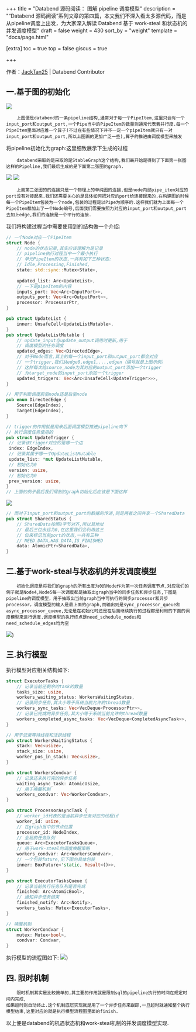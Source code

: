 +++
title = "Databend 源码阅读： 图解 pipeline 调度模型"
description = "“Databend 源码阅读”系列文章的第四篇，本文我们不深入看太多源代码，而是从pipeline调度上出发，为大家深入解读 Databend 基于 work-steal 和状态机的并发调度模型"
draft = false
weight = 430
sort_by = "weight"
template = "docs/page.html"

[extra]
toc = true
top = false
giscus = true

+++

作者：[JackTan25](https://github.com/JackTan25) | Databend Contributor

## 一.基于图的初始化
![](https://psiace.github.io/databend-internals/source-reading/pipeline_model_graph/01-pipeline-arch.png)
```text
    上图便是databend的一条pipeline结构,通常对于每一个PipeItem,这里只会有一个input_port和output_port,一个Pipe当中的PipeItem的数量则通常代表着并行度.每一个PipeItem里面对应着一个算子(不过在有些情况下并不一定一个pipeItem就只有一对input_port和output_port,所以上图画的更加广泛一些),算子的推进由调度模型来触发
```
将pipeline初始化为graph:这里细致展示下生成的过程
```text
    databend采取的是采取的是StableGraph这个结构,我们最开始是得到了下面第一张图这样的Pipeline,我们最后生成的是下面第二张图的graph.
```
![](https://psiace.github.io/databend-internals/source-reading/pipeline_model_graph/02-pipeline-graph-build-01.jpg)
![](https://psiace.github.io/databend-internals/source-reading/pipeline_model_graph/03-pipeline-graph-build-02.jpg)
```text
    上面第二张图的的连接只是一个物理上的单纯图的连接,但是node内部pipe_item对应的port没有对接起来.我们还需要关心的是具体如何把对应的port给连接起来的.在构建图的时候每一个PipeItem包装为一个node,包装的过程是以Pipe为顺序的.这样我们就为上面每一个PipeItem都加上了一个Node编号,后面我们需要按照为对应的input_port和output_port去加上edge,我们的连接是一个平行的连接.
```
我们将构建过程当中需要使用到的结构做一个介绍:
```rust
// 一个Node对应一个PipeItem
struct Node {
    // node的状态记录,其实应该理解为是记录
    // pipeline执行过程当中一个最小执行
    // 单元PipeItem的状态,一共有如下三种状态:
    // Idle,Processing,Finished,
    state: std::sync::Mutex<State>,
    
    updated_list: Arc<UpdateList>,
    // 一下是pipeItem的内容
    inputs_port: Vec<Arc<InputPort>>,
    outputs_port: Vec<Arc<OutputPort>>,
    processor: ProcessorPtr,
}

pub struct UpdateList {
    inner: UnsafeCell<UpdateListMutable>,
}
pub struct UpdateListMutable {
    // update_input与update_output调用时更新,用于
    // 调度模型的任务调度
    updated_edges: Vec<DirectedEdge>,
    // 对于Node而言,其上的每一个input_port和output_port都会对应
    // 一个trigger,我们从edge0,edge1,...,edgen（编号就是上图示例）
    // 这样每次给source_node为其对应的output_port添加一个trigger
    // 为target_node的input_port添加一个trigger
    updated_triggers: Vec<Arc<UnsafeCell<UpdateTrigger>>>,
}

// 用于判断调度前驱node还是后驱node
pub enum DirectedEdge {
    Source(EdgeIndex),
    Target(EdgeIndex),
}

// trigger的作用就是用来后面调度模型推进pipeline向下
// 执行调度任务使用的
pub struct UpdateTrigger {
 // 记录该trigger对应的是哪一个边
 index: EdgeIndex,
 // 记录其属于哪一个UpdateListMutable
 update_list: *mut UpdateListMutable,
 // 初始化为0
 version: usize,
 // 初始化为0
 prev_version: usize,
}
// 上面的例子最后我们得到的graph初始化后应该是下面这样
```
![](https://psiace.github.io/databend-internals/source-reading/pipeline_model_graph/04-pipeline-graph-build-03.jpg)
```rust
// 而对于input_port和output_port的数据的传递,则是两者之间共享一个SharedData
pub struct SharedStatus {
    // SharedData按照8字节对齐,所以其地址
    // 最后三位永远为0,在这里我们会利用这三
    // 位来标记当前port的状态,一共有三种
    // NEED_DATA,HAS_DATA,IS_FINISHED
    data: AtomicPtr<SharedData>,
}
```
## 二.基于work-steal与状态机的并发调度模型
```text
    初始化调度是将我们的graph的所有出度为0的Node作为第一次任务调度节点,对应我们的例子就是Node4,Node5每一次调度都是抽取出graph当中的同步任务和异步任务,下图是pipeline的调度模型，用于抽取出当前graph当中可执行的同步processor和异步processor，调度模型的输入是最上面的graph,而输出则是sync_processor_queue和async_processor_queue,无论是在初始化时还是在后面继续执行的过程都是利用的下面的调度模型来进行调度.调度模型的执行终点是need_schedule_nodes和need_schedule_edges均为空
```
![](https://psiace.github.io/databend-internals/source-reading/pipeline_model_graph/05-pipeline-model.jpg))

## 三.执行模型
执行模型对应相关结构如下:
```rust
struct ExecutorTasks {
    // 记录当前还剩余的task的数量
    tasks_size: usize,
    workers_waiting_status: WorkersWaitingStatus,
    // 记录同步任务,其大小等于系统当前允许的thread数量
    workers_sync_tasks: Vec<VecDeque<ProcessorPtr>>,
    // 记录已完成的异步任务,其大小等于系统当前允许的thread数量
    workers_completed_async_tasks: Vec<VecDeque<CompletedAsyncTask>>,
}

// 用于记录等待线程和活跃线程
pub struct WorkersWaitingStatus {
    stack: Vec<usize>,
    stack_size: usize,
    worker_pos_in_stack: Vec<usize>,
}

pub struct WorkersCondvar {
    // 记录还未执行完的异步任务
    waiting_async_task: AtomicUsize,
    // 用于唤醒机制
    workers_condvar: Vec<WorkerCondvar>,
}

pub struct ProcessorAsyncTask {
    // worker_id代表的是当前异步任务对应的线程id
    worker_id: usize,
    // 在graph当中的节点位置
    processor_id: NodeIndex,
    // 全局的任务队列
    queue: Arc<ExecutorTasksQueue>,
    // 用于work-steal的调度唤醒策略
    workers_condvar: Arc<WorkersCondvar>,
    // 一个包装future,见下图的具体包装
    inner: BoxFuture<'static, Result<()>>,
}

pub struct ExecutorTasksQueue {
    // 记录当前执行任务队列是否完成
    finished: Arc<AtomicBool>,
    // 通知异步任务结束
    finished_notify: Arc<Notify>,
    workers_tasks: Mutex<ExecutorTasks>,
}

// 唤醒机制
struct WorkerCondvar {
    mutex: Mutex<bool>,
    condvar: Condvar,
}
```
执行模型的流程图如下:
![](https://psiace.github.io/databend-internals/source-reading/pipeline_model_graph/6-parallel-pipeline-model.jpg))
## 四. 限时机制
```text
    限时机制其实是比较简单的,其主要的作用就是限制sql的pipeline执行的时间在规定时间内完成,
如果超时则自动终止.这个机制底层实现就是用了一个异步任务来跟踪,一旦超时就通知整个执行模型结束,这里对应的就是执行模型流程图里面的finish.
```
以上便是databend的机遇状态机和work-steal机制的并发调度模型实现.